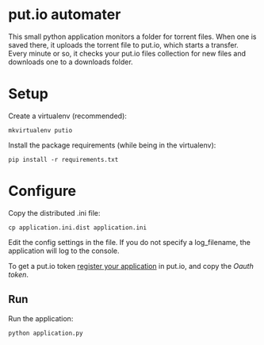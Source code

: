 # put.io automater #

This small python application monitors a folder for torrent files. When one is saved there,
it uploads the torrent file to put.io, which starts a transfer. Every minute or so, it
checks your put.io files collection for new files and downloads one to a downloads folder.

# Setup #

Create a virtualenv (recommended):

    mkvirtualenv putio

Install the package requirements (while being in the virtualenv):

    pip install -r requirements.txt

# Configure #

Copy the distributed .ini file:

    cp application.ini.dist application.ini

Edit the config settings in the file. If you do not specify a log_filename, the application will log to the console.

To get a put.io token [register your application](https://put.io/v2/oauth2/register) in put.io, and copy the *Oauth token*.

## Run ##

Run the application:

    python application.py
